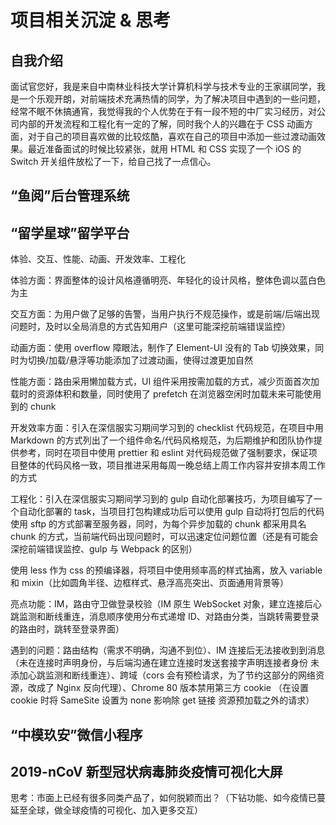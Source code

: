 # 项目相关沉淀 & 思考

## 自我介绍

面试官您好，我是来自中南林业科技大学计算机科学与技术专业的王家祺同学，我是一个乐观开朗，对前端技术充满热情的同学，为了解决项目中遇到的一些问题，经常不眠不休搞通宵，我觉得我的个人优势在于有一段不短的中厂实习经历，对公司内部的开发流程和工程化有一定的了解，同时我个人的兴趣在于 CSS 动画方面，对于自己的项目喜欢做的比较炫酷，喜欢在自己的项目中添加一些过渡动画效果。最近准备面试的时候比较紧张，就用 HTML 和 CSS 实现了一个 iOS 的 Switch 开关组件放松了一下，给自己找了一点信心。

## “鱼阅”后台管理系统

## “留学星球”留学平台

体验、交互、性能、动画、开发效率、工程化

体验方面：界面整体的设计风格遵循明亮、年轻化的设计风格，整体色调以蓝白色为主

交互方面：为用户做了足够的告警，当用户执行不规范操作，或是前端/后端出现问题时，及时以全局消息的方式告知用户（这里可能深挖前端错误监控）

动画方面：使用 overflow 障眼法，制作了 Element-UI 没有的 Tab 切换效果，同时为切换/加载/悬浮等功能添加了过渡动画，使得过渡更加自然

性能方面：路由采用懒加载方式，UI 组件采用按需加载的方式，减少页面首次加载时的资源体积和数量，同时使用了 prefetch 在浏览器空闲时加载未来可能使用到的 chunk

开发效率方面：引入在深信服实习期间学习到的 checklist 代码规范，在项目中用 Markdown 的方式列出了一个组件命名/代码风格规范，为后期维护和团队协作提供参考，同时在项目中使用 prettier 和 eslint 对代码规范做了强制要求，保证项目整体的代码风格一致，项目推进采用每周一晚总结上周工作内容并安排本周工作的方式

工程化：引入在深信服实习期间学习到的 gulp 自动化部署技巧，为项目编写了一个自动化部署的 task，当项目打包构建成功后可以使用 gulp 自动将打包后的代码使用 sftp 的方式部署至服务器，同时，为每个异步加载的 chunk 都采用具名 chunk 的方式，当前端代码出现问题时，可以迅速定位问题位置（还是有可能会深挖前端错误监控、gulp 与 Webpack 的区别）

使用 less 作为 css 的预编译器，将项目中使用频率高的样式抽离，放入 variable 和 mixin（比如圆角半径、边框样式、悬浮高亮突出、页面通用背景等）

亮点功能：IM，路由守卫做登录校验（IM 原生 WebSocket 对象，建立连接后心跳监测和断线重连，消息顺序使用分布式递增 ID、对路由分类，当跳转需要登录的路由时，跳转至登录界面）

遇到的问题：路由结构（需求不明确，沟通不到位）、IM 连接后无法接收到到消息（未在连接时声明身份，与后端沟通在建立连接时发送套接字声明连接者身份 未添加心跳监测和断线重连）、跨域（cors 会有预检请求，为了节约这部分的网络资源，改成了 Nginx 反向代理）、Chrome 80 版本禁用第三方 cookie （在设置 cookie 时将 SameSite 设置为 none 影响除 get 链接 资源预加载之外的请求）

## “中模玖安”微信小程序

## 2019-nCoV 新型冠状病毒肺炎疫情可视化大屏

思考：市面上已经有很多同类产品了，如何脱颖而出？（下钻功能、如今疫情已蔓延至全球，做全球疫情的可视化、加入更多交互）
